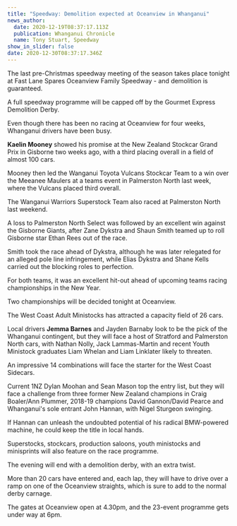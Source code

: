 ```yaml
---
title: "Speedway: Demolition expected at Oceanview in Whanganui"
news_author:
  date: 2020-12-19T08:37:17.113Z
  publication: Whanganui Chronicle
  name: Tony Stuart, Speedway
show_in_slider: false
date: 2020-12-30T08:37:17.346Z
---
```

The last pre-Christmas speedway meeting of the season takes place tonight at Fast Lane Spares Oceanview Family Speedway - and demolition is guaranteed.

A full speedway programme will be capped off by the Gourmet Express Demolition Derby.

Even though there has been no racing at Oceanview for four weeks, Whanganui drivers have been busy.

**Kaelin Mooney** showed his promise at the New Zealand Stockcar Grand Prix in Gisborne two weeks ago, with a third placing overall in a field of almost 100 cars.

Mooney then led the Wanganui Toyota Vulcans Stockcar Team to a win over the Meeanee Maulers at a teams event in Palmerston North last week, where the Vulcans placed third overall.

The Wanganui Warriors Superstock Team also raced at Palmerston North last weekend.

A loss to Palmerston North Select was followed by an excellent win against the Gisborne Giants, after Zane Dykstra and Shaun Smith teamed up to roll Gisborne star Ethan Rees out of the race.

Smith took the race ahead of Dykstra, although he was later relegated for an alleged pole line infringement, while Elias Dykstra and Shane Kells carried out the blocking roles to perfection.

For both teams, it was an excellent hit-out ahead of upcoming teams racing championships in the New Year.

Two championships will be decided tonight at Oceanview.

The West Coast Adult Ministocks has attracted a capacity field of 26 cars.

Local drivers **Jemma Barnes** and Jayden Barnaby look to be the pick of the Whanganui contingent, but they will face a host of Stratford and Palmerston North cars, with Nathan Nolly, Jack Lammas-Martin and recent Youth Ministock graduates Liam Whelan and Liam Linklater likely to threaten.

An impressive 14 combinations will face the starter for the West Coast Sidecars.

Current 1NZ Dylan Moohan and Sean Mason top the entry list, but they will face a challenge from three former New Zealand champions in Craig Boaler/Ann Plummer, 2018-19 champions David Gannon/David Pearce and Whanganui's sole entrant John Hannan, with Nigel Sturgeon swinging.

If Hannan can unleash the undoubted potential of his radical BMW-powered machine, he could keep the title in local hands.

Superstocks, stockcars, production saloons, youth ministocks and minisprints will also feature on the race programme.

The evening will end with a demolition derby, with an extra twist.

More than 20 cars have entered and, each lap, they will have to drive over a ramp on one of the Oceanview straights, which is sure to add to the normal derby carnage.

The gates at Oceanview open at 4.30pm, and the 23-event programme gets under way at 6pm.